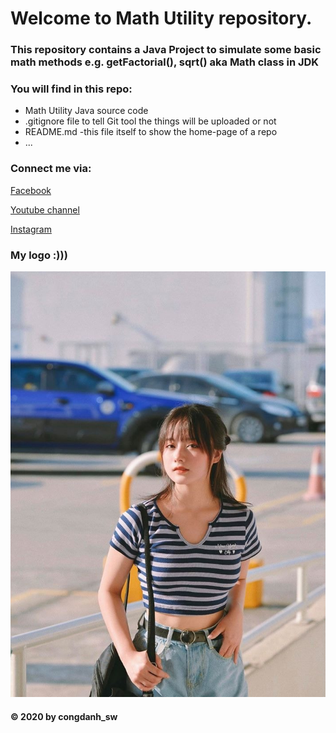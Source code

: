 # Welcome to Math Utility repository. 
### This repository contains a Java Project to simulate some basic math methods e.g. getFactorial(), sqrt() aka Math class in JDK

### You will find in this repo:
* Math Utility Java source code
* .gitignore file to tell Git tool the things will be uploaded or not
* README.md -this file itself to show the home-page of a repo
* ...

### Connect me via:
[Facebook](https://facebook.com/np_congdanh_sw)

[Youtube channel](https://www.youtube.com/channel/UCiNAqjrTOKTrYITtVp4_xJw)

[Instagram](https://www.instagram.com/dannn_hsw/)
### My logo :)))
![My Logo](/images/hinh2.jpg)

#### © 2020 by congdanh_sw
